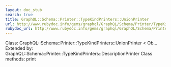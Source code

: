 ```yaml
---
layout: doc_stub
search: true
title: GraphQL::Schema::Printer::TypeKindPrinters::UnionPrinter
url: http://www.rubydoc.info/gems/graphql/GraphQL/Schema/Printer/TypeKindPrinters/UnionPrinter
rubydoc_url: http://www.rubydoc.info/gems/graphql/GraphQL/Schema/Printer/TypeKindPrinters/UnionPrinter
---
```


Class: GraphQL::Schema::Printer::TypeKindPrinters::UnionPrinter < Ob...
Extended by:
GraphQL::Schema::Printer::TypeKindPrinters::DescriptionPrinter
Class methods:
print

